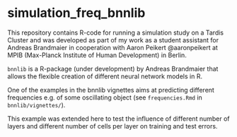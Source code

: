 # simulation_freq_bnnlib

This repository contains R-code for running a simulation study on a Tardis Cluster and was developed as part of my work as a student assistant for Andreas Brandmaier in cooperation with Aaron Peikert @aaronpeikert at MPIB (Max-Planck Institute of Human Development) in Berlin.

`bnnlib` is a R-package (under development) by Andreas Brandmaier that allows the flexible creation of different neural network models in R. 

One of the examples in the bnnlib vignettes aims at predicting different frequencies e.g. of some oscillating object (see `frequencies.Rmd` in `bnnlib/vignettes/`). 

This example was extended here to test the influence of different number of layers and different number of cells per layer on training and test errors. 
